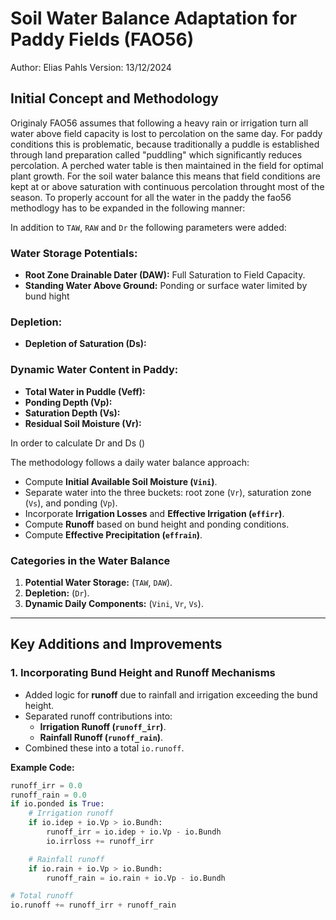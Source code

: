 # Soil Water Balance Adaptation for Paddy Fields (FAO56)

Author: Elias Pahls Version: 13/12/2024

## Initial Concept and Methodology

Originaly FAO56 assumes that following a heavy rain or irrigation turn all
water above field capacity is lost to percolation on the same day. For paddy
conditions this is problematic, because traditionally a puddle is established
through land preparation called "puddling" which significantly reduces
percolation. A perched water table is then maintained in the field for optimal
plant growth. For the soil water balance this means that field conditions are
kept at or above saturation with continuous percolation throught most of the
season. To properly account for all the water in the paddy the fao56 methodlogy
has to be expanded in the following manner:

In addition to `TAW`, `RAW` and `Dr` the following parameters were added:

### Water Storage Potentials:
- **Root Zone Drainable Dater (DAW):**  Full Saturation to Field Capacity.
- **Standing Water Above Ground:** Ponding or surface water limited by bund hight
 
### Depletion:
- **Depletion of Saturation (Ds):** 

### Dynamic Water Content in Paddy:
- **Total Water in Puddle (Veff):**
- **Ponding Depth (Vp):**
- **Saturation Depth (Vs):** 
- **Residual Soil Moisture (Vr):**

In order to calculate Dr and Ds ()

The methodology follows a daily water balance approach:
- Compute **Initial Available Soil Moisture (`Vini`)**.
- Separate water into the three buckets: root zone (`Vr`), saturation zone
  (`Vs`), and ponding (`Vp`).
- Incorporate **Irrigation Losses** and **Effective Irrigation (`effirr`)**.
- Compute **Runoff** based on bund height and ponding conditions.
- Compute **Effective Precipitation (`effrain`)**.

### Categories in the Water Balance
1. **Potential Water Storage:** (`TAW`, `DAW`).
2. **Depletion:** (`Dr`).
3. **Dynamic Daily Components:** (`Vini`, `Vr`, `Vs`).

---

## Key Additions and Improvements

### 1. Incorporating Bund Height and Runoff Mechanisms
- Added logic for **runoff** due to rainfall and irrigation exceeding the bund
  height.
- Separated runoff contributions into:
  - **Irrigation Runoff (`runoff_irr`)**.
  - **Rainfall Runoff (`runoff_rain`)**.
- Combined these into a total `io.runoff`.

**Example Code:**
```python
runoff_irr = 0.0
runoff_rain = 0.0
if io.ponded is True:
    # Irrigation runoff
    if io.idep + io.Vp > io.Bundh:
        runoff_irr = io.idep + io.Vp - io.Bundh
        io.irrloss += runoff_irr

    # Rainfall runoff
    if io.rain + io.Vp > io.Bundh:
        runoff_rain = io.rain + io.Vp - io.Bundh

# Total runoff
io.runoff += runoff_irr + runoff_rain
